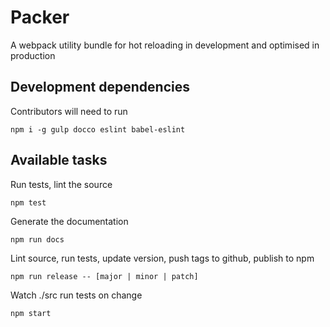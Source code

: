 # Packer
A webpack utility bundle for hot reloading in development and optimised in production

## Development dependencies

Contributors will need to run

`npm i -g gulp docco eslint babel-eslint`

## Available tasks

Run tests, lint the source

`npm test` 

Generate the documentation

`npm run docs` 

Lint source, run tests, update version, push tags to github, publish to npm

`npm run release -- [major | minor | patch]` 

Watch ./src run tests on change

`npm start` 
